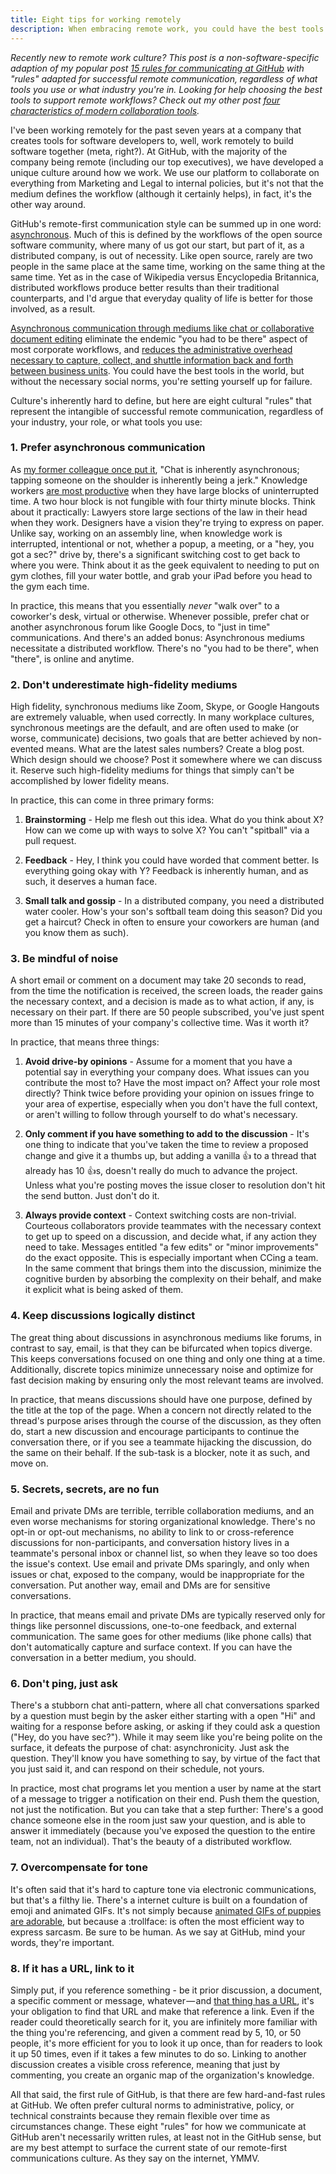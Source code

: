 ```yaml
---
title: Eight tips for working remotely
description: When embracing remote work, you could have the best tools in the world, but without the necessary social norms, you're setting yourself up for failure. Here are eight cultural "rules" that represent the intangible of successful remote communication, regardless of your industry, your role, or what tools you use.
---
```


*Recently new to remote work culture? This post is a non-software-specific adaption of my popular post [15 rules for communicating at GitHub](2014/11/06/rules-of-communicating-at-github/) with "rules" adapted for successful remote communication, regardless of what tools you use or what industry you're in. Looking for help choosing the best tools to support remote workflows? Check out my other post [four characteristics of modern collaboration tools](https://ben.balter.com/2015/11/18/tools-to-empower-open-collaboration/).*

I've been working remotely for the past seven years at a company that creates tools for software developers to, well, work remotely to build software together (meta, right?). At GitHub, with the majority of the company being remote (including our top executives), we have developed a unique culture around how we work. We use our platform to collaborate on everything from Marketing and Legal to internal policies, but it's not that the medium defines the workflow (although it certainly helps), in fact, it's the other way around.

GitHub's remote-first communication style can be summed up in one word: [asynchronous](http://zachholman.com/posts/how-github-works-asynchronous/). Much of this is defined by the workflows of the open source software community, where many of us got our start, but part of it, as a distributed company, is out of necessity. Like open source, rarely are two people in the same place at the same time, working on the same thing at the same time. Yet as in the case of Wikipedia versus Encyclopedia Britannica, distributed workflows produce better results than their traditional counterparts, and I'd argue that everyday quality of life is better for those involved, as a result.

[Asynchronous communication through mediums like chat or collaborative document editing](http://zachholman.com/posts/github-communication/) eliminate the endemic "you had to be there" aspect of most corporate workflows, and [reduces the administrative overhead necessary to capture, collect, and shuttle information back and forth between business units](https://ben.balter.com/2012/12/16/deprecate-management/). You could have the best tools in the world, but without the necessary social norms, you're setting yourself up for failure.

Culture's inherently hard to define, but here are eight cultural "rules" that represent the intangible of successful remote communication, regardless of your industry, your role, or what tools you use:

### 1. Prefer asynchronous communication

As [my former colleague once put it](http://zachholman.com/posts/how-github-works/), "Chat is inherently asynchronous; tapping someone on the shoulder is inherently being a jerk." Knowledge workers [are most productive](https://en.wikipedia.org/wiki/Flow_(psychology)) when they have large blocks of uninterrupted time. A two hour block is not fungible with four thirty minute blocks. Think about it practically: Lawyers store large sections of the law in their head when they work. Designers have a vision they're trying to express on paper. Unlike say, working on an assembly line, when knowledge work is interrupted, intentional or not, whether a popup, a meeting, or a "hey, you got a sec?" drive by, there's a significant switching cost to get back to where you were. Think about it as the geek equivalent to needing to put on gym clothes, fill your water bottle, and grab your iPad before you head to the gym each time.

In practice, this means that you essentially *never* "walk over" to a coworker's desk, virtual or otherwise. Whenever possible, prefer chat or another asynchronous forum like Google Docs, to "just in time" communications. And there's an added bonus: Asynchronous mediums necessitate a distributed workflow. There's no "you had to be there", when "there", is online and anytime.

### 2. Don't underestimate high-fidelity mediums

High fidelity, synchronous mediums like Zoom, Skype, or Google Hangouts are extremely valuable, when used correctly. In many workplace cultures, synchronous meetings are the default, and are often used to make (or worse, communicate) decisions, two goals that are better achieved by non-evented means. What are the latest sales numbers? Create a blog post. Which design should we choose? Post it somewhere where we can discuss it. Reserve such high-fidelity mediums for things that simply can't be accomplished by lower fidelity means.

In practice, this can come in three primary forms:

1. **Brainstorming** - Help me flesh out this idea. What do you think about X? How can we come up with ways to solve X? You can't "spitball" via a pull request.

2. **Feedback** - Hey, I think you could have worded that comment better. Is everything going okay with Y? Feedback is inherently human, and as such, it deserves a human face.

3. **Small talk and gossip** - In a distributed company, you need a distributed water cooler. How's your son's softball team doing this season? Did you get a haircut? Check in often to ensure your coworkers are human (and you know them as such).

### 3. Be mindful of noise

A short email or comment on a document may take 20 seconds to read, from the time the notification is received, the screen loads, the reader gains the necessary context, and a decision is made as to what action, if any, is necessary on their part. If there are 50 people subscribed, you've just spent more than 15 minutes of your company's collective time. Was it worth it?

In practice, that means three things:

1. **Avoid drive-by opinions** - Assume for a moment that you have a potential say in everything your company does. What issues can you contribute the most to? Have the most impact on? Affect your role most directly? Think twice before providing your opinion on issues fringe to your area of expertise, especially when you don't have the full context, or aren't willing to follow through yourself to do what's necessary.

2. **Only comment if you have something to add to the discussion** - It's one thing to indicate that you've taken the time to review a proposed change and give it a thumbs up, but adding a vanilla :+1: to a thread that already has 10 :+1:s, doesn't really do much to advance the project. Unless what you're posting moves the issue closer to resolution don't hit the send button. Just don't do it.

3. **Always provide context** - Context switching costs are non-trivial. Courteous collaborators provide teammates with the necessary context to get up to speed on a discussion, and decide what, if any action they need to take. Messages entitled "a few edits" or "minor improvements" do the exact opposite. This is especially important when CCing a team. In the same comment that brings them into the discussion, minimize the cognitive burden by absorbing the complexity on their behalf, and make it explicit what is being asked of them.

### 4. Keep discussions logically distinct

The great thing about discussions in asynchronous mediums like forums, in contrast to say, email, is that they can be bifurcated when topics diverge. This keeps conversations focused on one thing and only one thing at a time. Additionally, discrete topics minimize unnecessary noise and optimize for fast decision making by ensuring only the most relevant teams are involved.

In practice, that means discussions should have one purpose, defined by the title at the top of the page. When a concern not directly related to the thread's purpose arises through the course of the discussion, as they often do, start a new discussion and encourage participants to continue the conversation there, or if you see a teammate hijacking the discussion, do the same on their behalf. If the sub-task is a blocker, note it as such, and move on.

### 5. Secrets, secrets, are no fun

Email and private DMs are terrible, terrible collaboration mediums, and an even worse mechanisms for storing organizational knowledge. There's no opt-in or opt-out mechanisms, no ability to link to or cross-reference discussions for non-participants, and conversation history lives in a teammate's personal inbox or channel list, so when they leave so too does the issue's context. Use email and private DMs sparingly, and only when issues or chat, exposed to the company, would be inappropriate for the conversation. Put another way, email and DMs are for sensitive conversations.

In practice, that means email and private DMs are typically reserved only for things like personnel discussions, one-to-one feedback, and external communication. The same goes for other mediums (like phone calls) that don't automatically capture and surface context. If you can have the conversation in a better medium, you should.

### 6. Don't ping, just ask

There's a stubborn chat anti-pattern, where all chat conversations sparked by a question must begin by the asker either starting with a open "Hi" and waiting for a response before asking, or asking if they could ask a question ("Hey, do you have sec?"). While it may seem like you're being polite on the surface, it defeats the purpose of chat: asynchronicity. Just ask the question. They'll know you have something to say, by virtue of the fact that you just said it, and can respond on their schedule, not yours.

In practice, most chat programs let you mention a user by name at the start of a message to trigger a notification on their end. Push them the question, not just the notification. But you can take that a step further: There's a good chance someone else in the room just saw your question, and is able to answer it immediately (because you've exposed the question to the entire team, not an individual). That's the beauty of a distributed workflow.

### 7. Overcompensate for tone

It's often said that it's hard to capture tone via electronic communications, but that's a filthy lie. There's a internet  culture is built on a foundation of emoji and animated GIFs. It's not simply because [animated GIFs of puppies are adorable](http://giphy.com/gifs/puppies-cute-animals-asdfghjkl-6UZFwMYqCeXi8), but because a :trollface: is often the most efficient way to express sarcasm. Be sure to be human. As we say at GitHub, mind your words, they're important.

### 8. If it has a URL, link to it

Simply put, if you reference something - be it prior discussion, a document, a specific comment or message, whatever — and [that thing has a URL](https://ben.balter.com/2015/11/12/why-urls/), it's your obligation to find that URL and make that reference a link. Even if the reader could theoretically search for it, you are infinitely more familiar with the thing you're referencing, and given a comment read by 5, 10, or 50 people, it's more efficient for you to look it up once, than for readers to look it up 50 times, even if it takes a few minutes to do so. Linking to another discussion creates a visible cross reference, meaning that just by commenting, you create an organic map of the organization's knowledge.

All that said, the first rule of GitHub, is that there are few hard-and-fast rules at GitHub. We often prefer cultural norms to administrative, policy, or technical constraints because they remain flexible over time as circumstances change. These eight "rules" for how we communicate at GitHub aren't necessarily written rules, at least not in the GitHub sense, but are my best attempt to surface the current state of our remote-first communications culture. As they say on the internet, YMMV.